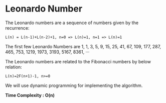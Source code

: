 # Leonardo Number
The Leonardo numbers are a sequence of numbers given by the recurrence: 

```
L(n) = L(n-1)+L(n-2)+1, n=0 => L(n)=1, n=1 => L(n)=1
```

The first few Leonardo Numbers are 1, 1, 3, 5, 9, 15, 25, 41, 67, 109, 177, 287, 465, 753, 1219, 1973, 3193, 5167, 8361, ··· 

The Leonardo numbers are related to the Fibonacci numbers by below relation:

```
L(n)=2F(n+1)-1, n>=0
```

We will use dynamic programming for implementing the algorithm.

**Time Complexity : O(n)**